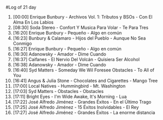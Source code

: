 #Log of 21 day

1. [00:00] Enrique Bunbury - Archivos Vol. 1: Tributos y BSOs - Con El Alma En Los Labios
1. [08:30] Soda Stereo - Confort Y Musica Para Volar - Te Para Tres
1. [16:20] Enrique Bunbury - Pequeño - Algo en común
1. [16:23] Bunbury & Calamaro - Hijos del Pueblo - Aunque No Sea Conmigo
1. [16:27] Enrique Bunbury - Pequeño - Algo en común
1. [16:30] Adanowsky - Amador - Dime Cuando
1. [16:37] Caifanes - El Nervio Del Volcán - Quisiera Ser Alcohol
1. [16:38] Adanowsky - Amador - Dime Cuando
1. [16:40] Syd Matters - Someday We Wil Foresee Obstacles - To All of You
1. [16:41] Angus & Julia Stone - Chocolates and Cigarettes - Mango Tree
1. [17:00] Local Natives - Hummingbird - Mt. Washington
1. [17:03] Syd Matters - Obstacles - Obstacles
1. [17:11] Bright Eyes - I'm Wide Awake, It's Morning - Lua
1. [17:22] José Alfredo Jiménez - Grandes Éxitos - En el Último Trago
1. [17:25] José Alfredo Jiménez - 15 Éxitos Inolvidables - El Rey
1. [17:27] José Alfredo Jiménez - Grandes Éxitos - La enorme distancia
